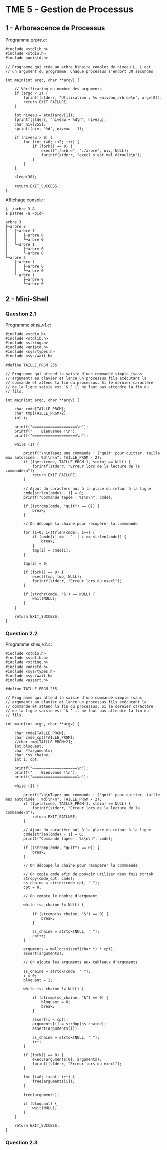 # TME 5 - Gestion de Processus

## 1 - Arborescence de Processus

Programme *arbre.c*:

    #include <stdlib.h>
    #include <stdio.h>
    #include <unistd.h>

    // Programme qui crée un arbre binaire complet de niveau L. L est
    // un argument du programme. Chaque processus s'endort 30 secondes

    int main(int argc, char **argv) {

        // Vérification du nombre des arguments
        if (argc < 2) {
            fprintf(stderr, "Utilisation : %s <niveau_arbre>\n", argv[0]);
            return EXIT_FAILURE;
        }

        int niveau = atoi(argv[1]);
        fprintf(stderr, "niveau = %d\n", niveau);
        char niv[255];
        sprintf(niv, "%d", niveau - 1);
            
        if (niveau > 0) {
            for (int i=0; i<2; i++) {
                if (fork() == 0) {
                    execl("./arbre", "./arbre", niv, NULL);
                    fprintf(stderr, "execl s'est mal déroulé\n");
                }
            }
        }

        sleep(30);

        return EXIT_SUCCESS;
    }

Affichage console :

    $ ./arbre 3 &
    $ pstree -a <pid>

    arbre 3
    ├─arbre 2
    │   ├─arbre 1
    │   │   ├─arbre 0
    │   │   └─arbre 0
    │   └─arbre 1
    │       ├─arbre 0
    │       └─arbre 0
    └─arbre 2
        ├─arbre 1
        │   ├─arbre 0
        │   └─arbre 0
        └─arbre 1
            ├─arbre 0
            └─arbre 0

## 2 - Mini-Shell

### Question 2.1

Programme *shell_v1.c*:

    #include <stdio.h>
    #include <stdlib.h>
    #include <string.h>
    #include <unistd.h>
    #include <sys/types.h>
    #include <sys/wait.h>

    #define TAILLE_PRGM 255

    // Programme qui attend la saisie d’une commande simple (sans
    // argument) au clavier et lance un processus fils exécutant la
    // commande et attend la fin du processus. Si le dernier caractère
    // de la ligne saisie est ‘& ‘ il ne faut pas attendre la fin du
    // fils.

    int main(int argc, char **argv) {

        char cmde[TAILLE_PRGM];
        char tmp[TAILLE_PRGM+2];
        int i;

        printf("====================\n");
        printf("    Bienvenue !\n");
        printf("====================\n");

        while (1) {

            printf("\n\nTapez une commande : ('quit' pour quitter, taille max autorisée : %d)\n\n", TAILLE_PRGM - 2);
            if (fgets(cmde, TAILLE_PRGM-1, stdin) == NULL) {
                fprintf(stderr, "Erreur lors de la lecture de la commande\n");
                return EXIT_FAILURE;
            }

            // Ajout du caractère nul à la place du retour à la ligne
            cmde[strlen(cmde) - 1] = 0;
            printf("Commande tapée : %s\n\n", cmde);

            if ((strcmp(cmde, "quit") == 0)) {
                break;
            }
                
            // On découpe la chaine pour récupérer la commmande

            for (i=0; i<strlen(cmde); i++) {
                if (cmde[i] == ' ' || i >= strlen(cmde)) {
                    break;
                }
                tmp[i] = cmde[i];
            }
            
            tmp[i] = 0;

            if (fork() == 0) {
                execl(tmp, tmp, NULL);
                fprintf(stderr, "Erreur lors du execl");
            }

            if (strchr(cmde, '&') == NULL) {
                wait(NULL);
            }
        }

        return EXIT_SUCCESS;
    }

### Question 2.2

Programme *shell_v2.c*:

    #include <stdio.h>
    #include <stdlib.h>
    #include <string.h>
    #include <unistd.h>
    #include <sys/types.h>
    #include <sys/wait.h>
    #include <assert.h>

    #define TAILLE_PRGM 255

    // Programme qui attend la saisie d’une commande simple (sans
    // argument) au clavier et lance un processus fils exécutant la
    // commande et attend la fin du processus. Si le dernier caractère
    // de la ligne saisie est ‘& ‘ il ne faut pas attendre la fin du
    // fils.

    int main(int argc, char **argv) {

        char cmde[TAILLE_PRGM];
        char cmde_cpt[TAILLE_PRGM];
        //char tmp[TAILLE_PRGM+2];
        int bloquant;
        char **arguments;
        char *ss_chaine;
        int i, cpt;

        printf("====================\n");
        printf("    Bienvenue !\n");
        printf("====================\n");

        while (1) {

            printf("\n\nTapez une commande : ('quit' pour quitter, taille max autorisée : %d)\n\n", TAILLE_PRGM - 2);
            if (fgets(cmde, TAILLE_PRGM-1, stdin) == NULL) {
                fprintf(stderr, "Erreur lors de la lecture de la commande\n");
                return EXIT_FAILURE;
            }

            // Ajout du caractère nul à la place du retour à la ligne
            cmde[strlen(cmde) - 1] = 0;
            printf("Commande tapée : %s\n\n", cmde);

            if ((strcmp(cmde, "quit") == 0)) {
                break;
            }
                
            // On découpe la chaine pour récupérer la commmande

            // On copie cmde afin de pouvoir utiliser deux fois strtok
            strcpy(cmde_cpt, cmde);
            ss_chaine = strtok(cmde_cpt, " ");
            cpt = 0;

            // On compte le nombre d'argument

            while (ss_chaine != NULL) {

                if (strcmp(ss_chaine, "&") == 0) {
                    break;
                }

                ss_chaine = strtok(NULL, " ");
                cpt++;
            }

            arguments = malloc(sizeof(char *) * cpt);
            assert(arguments);

            // On ajoute les arguments aux tableaux d'arguments

            ss_chaine = strtok(cmde, " ");
            i = 0;
            bloquant = 1;

            while (ss_chaine != NULL) {

                if (strcmp(ss_chaine, "&") == 0) {
                    bloquant = 0;
                    break;
                }

                assert(i < cpt);
                arguments[i] = strdup(ss_chaine);
                assert(arguments[i]);

                ss_chaine = strtok(NULL, " ");
                i++;
            }

            if (fork() == 0) {
                execv(arguments[0], arguments);
                fprintf(stderr, "Erreur lors du execl");
            }

            for (i=0; i<cpt; i++) {
                free(arguments[i]);
            }

            free(arguments);

            if (bloquant) {
                wait(NULL);
            }
        }

        return EXIT_SUCCESS;
    }

### Question 2.3